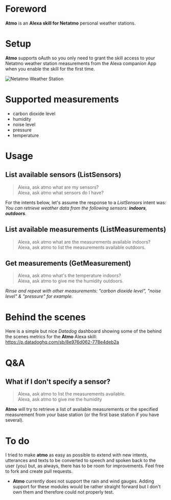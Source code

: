 # Foreword
**Atmo** is an **Alexa skill for Netatmo** personal weather stations.

# Setup
**Atmo** supports oAuth so you only need to grant the skill access to your Netatmo weather station measurements from the Alexa companion App when you enable the skill for the first time.

![Netatmo Weather Station](https://raw.githubusercontent.com/lroguet/amzn-alexa-skill-netatmo/master/assets/images/netatmo-weather-station.jpg)

# Supported measurements
* carbon dioxide level
* humidity
* noise level
* pressure
* temperature

# Usage
## List available sensors (ListSensors)
> Alexa, ask atmo what are my sensors?   
> Alexa, ask atmo what sensors do I have?

For the intents below, let's assume the response to a *ListSensors* intent was: *You can retrieve weather data from the following sensors: __indoors__, __outdoors__.*

## List available measurements (ListMeasurements)

> Alexa, ask atmo what are the measurements available indoors?   
> Alexa, ask atmo to list the measurements available outdoors.

## Get measurements (GetMeasurement)

> Alexa, ask atmo what's the temperature indoors?   
> Alexa, ask atmo to give me the humidity outdoors.

*Rinse and repeat with other measurements: "carbon dioxide level", "noise level" & "pressure" for example.*

# Behind the scenes
Here is a simple but nice *Datadog* dashboard showing some of the behind the scenes metrics for the **Atmo** Alexa skill: https://p.datadoghq.com/sb/8e976d062-778e4deb2a

# Q&A
## What if I don't specify a sensor?

> Alexa, ask atmo to list the measurements available.   
> Alexa, ask atmo to give me the humidity

**Atmo** will try to retrieve a list of available measurements or the specified measurement from your base station (or the first base station if you have several).

# To do
I tried to make **atmo** as easy as possible to extend with new intents, utterances and texts to be converted to speech and spoken back to the user (you) but, as always, there has to be room for improvements. Feel free to fork and create pull requests.

* **Atmo** currently does not support the rain and wind gauges. Adding support for these modules would be rather straight forward but I don't own them and therefore could not properly test.

